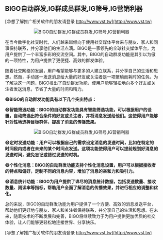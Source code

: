 ## **BIGO自动群发,IG群成员群发,IG筛号,IG营销利器**

[😍想了解推广相关软件的朋友请登录 http://www.vst.tw](http://www.vst.tw)

 <center><img src="https://vst.tw/MP4/tuiguang/png/5.png" alt="BIGO自动群发,IG群成员群发,IG筛号,IG营销利器"></center>

在当今数字化社交时代，人们越来越倾向于使用社交媒体平台来与朋友、家人和同事保持联系，并分享他们的生活点滴。BIGO是一家领先的全球社交媒体平台，为用户提供了一个丰富多彩的交流空间。其中，BIGO的自动群发功能是其引以为傲的一项特性，为用户提供了更便捷、高效的群发体验。

随着社交网络的发展，用户希望能够与更多的人建立联系，并分享自己的生活和思想。然而，手动逐一发送消息给大量的好友或关注者是一项繁琐而耗时的任务。为了解决这一问题，BIGO推出了自动群发功能，使用户能够轻松地向多个好友或关注者发送消息，节省了大量的时间和精力。

**😄BIGO的自动群发功能具有以下几个突出特点：**

**😄智能筛选功能：BIGO的自动群发功能具有智能筛选功能，可以根据用户的设置，自动筛选出符合条件的好友或关注者，并将消息发送给他们。这使得用户能够针对性地选择目标群体，提高了消息的传播效果。**

 <center><img src="https://vst.tw/MP4/tuiguang/png/4.png" alt="BIGO自动群发,IG群成员群发,IG筛号,IG营销利器"></center>

**😄定时发送功能：用户可以根据自己的需求设定消息的发送时间，比如在特定的时间段内或者在未来的某个时间点发送。这项功能使得用户可以提前规划好消息的发送时间，避免忘记或错过发送的时机。**

**😄个性化消息：BIGO的自动群发功能支持个性化消息设置，用户可以根据接收者的特点和偏好，定制不同的消息内容，增加了消息的亲和力和吸引力。**

**😄消息统计功能：BIGO为用户提供了详尽的消息统计数据，包括发送数量、接收数量、阅读率等指标，帮助用户全面了解消息的传播效果，并进行相应的调整和优化。**

总的来说，BIGO的自动群发功能为用户提供了一个方便、高效的消息发送平台，帮助他们更好地与朋友、家人和关注者保持联系，并分享自己的生活和思想。在未来，随着技术的不断发展和完善，BIGO将继续致力于为用户提供更加优质的社交体验，让人们能够更轻松地连接世界、分享快乐。

[😍想了解推广相关软件的朋友请登录 http://www.vst.tw](http://www.vst.tw)



